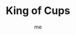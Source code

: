 ---
# basics
title     		 : "King of Cups"
token					 : 'cups-14'
card_type			 : '' # major, minor, court
layout				 : "tarot-card"
author    		 : 'me'
one_liner 		 : ""
alt_names			 : ['Knight of Cups', 'Father of Horns']
images				 : ['/assets/images/tarot/rws/rw-cups-14.jpg']
keywords			 : ['wisdom', 'diplomacy', 'restraint', 'composure']
url						 : 'tarot/cards/cups-14'
aliases				 : []

# password: 'foolish journey'
dropbox				 : ''

personality    : "The King of Cups can represent anyone who tends to control (King) emotional and spiritual responses (Cups). The King may also represent the tendency to be more sober than emotional, or the need to maintain order in the face of an overwhelming situation."

meaning_light  : "Keeping a stiff upper lip. Being brave and clear in the face of adverse circumstances. Sharing experience as a way of comforting others. Making fair and empathetic decisions. Honoring the spirit, not just the letter, of the law."

meaning_shadow : "Allowing yourself to become rigid and unemotional. Making unfair decisions based on a hidden agenda. Making decisions without regard for their emotional impact on others. Abusing spiritual authority. Using emotional or spiritual leverage to exercise unhealthy control over others."

# more detail
correspondence_element 			: "Fire"
correspondence_affirmation 	: "I strive to be stable and fair-minded."
correspondence_story 				: "The main character must suppress or control an emotional response in order to complete a difficult task."

advice_relationships 	 : "Without adopting a “poker face,” some situations call for a little restraint. Calm down. Consider the other side’s arguments. Walk in the shoes of your partner or friend. Give strong emotions time to subside before taking action you may regret later."

advice_work 					 : "When everyone is running in circles and screaming, someone has to step forward, exercise restraint, and draw attention back to the work that remains. Refuse to be drawn into rumor-mongering and petty disagreements. Remain neutral, fair, and focused."

advice_spirituality 	 : "A deeper sense of Spirit should move us to greater service. Let wisdom guide you to a ministry that makes sense in terms of your life and your world. Consider taking on the role of a counselor or mentor. Use your experiences to help others mature."

advice_personal_growth : "The time has come to assume a leadership role, using your experiences to guide others. Find a way to give back some of what you’ve been given. You have more wisdom than you know; draw on newfound maturity to come to the aid of a cause greater than yourself."

advice_fortune_telling : "This card represents an older man with a gentle, sensitive presence, likely born between February 9th and March 10th, who is known for his fairness and tolerance."

questions	: ["What wise person could be consulted for good advice?", "How can I make sure I’m being as objective and fair as possible?", "To what extent am I capable of keeping a 'stiff upper lip?'", "What might happen if you elevated yourself above your conflicting emotions and saw things more clearly?", "How might shutting out the source of emotional noise and doubt help you make contact with what you really feel?"]

# referenced in the symbols.toml data file
symbols	  : ['king', 'cups', 'watery-throne', 'turbulent-seas']

# metadata
---